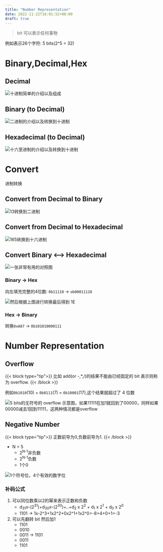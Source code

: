 ```yaml
---
title: "Number Representation"
date: 2022-11-22T16:01:52+08:00
draft: true
---
```


> bit 可以表示任何事物

例如表示26个字符: 5 bits(2^5 = 32)

# Binary,Decimal,Hex

## Decimal

![十进制简单的介绍以及组成](/images/img_1.png)

## Binary (to Decimal)

![二进制的介绍以及转换到十进制](/images/img.png)

## Hexadecimal (to Decimal)

![十六至进制的介绍以及转换到十进制](/images/img_2.png)

# Convert

进制转换

## Convert from Decimal to Binary

![13转换到二进制](/images/img_3.png)

## Convert from Decimal to Hexadecimal

![165转换到十六进制](/images/img_4.png)

## Convert Binary <--> Hexadecimal

![一张非常有用的对照图](/images/img_5.png)

### Binary -> Hex

向左填充完整的4位数: `0b11110` -> `ob00011110`

![然后根据上图进行转换最后得到 1E](/images/img_6.png)

### Hex -> Binary

转换`0xA87` -> `0b101010000111`

# Number Representation

## Overflow

{{< block type="tip">}}
比如 add(or -,*,/)的结果不能由已经固定的 bit 表示则称为 overflow.
{{< /block >}}

例如`0b1010`(10) + `0b0111`(7) = `0b10001`(17),这个结果就超过了 4 位数

![5 bits的无符号的 overflow 示意图，如果11111在加1就回到了00000，同样如果00000减去1回到11111，这两种情况都是overflow](/images/img_7.png)

## Negative Number

{{< block type="tip">}}
正数前导为0,负数前导为1.
{{< /block >}}

- N = 5
  - 2<sup>N-1</sup>非负数
  - 2<sup>N-1</sup>负数
  - 1个0

![1个符号位，4个有效的数字位](/images/img_8.png)

### 补码公式

1. 可以同位数乘以2的幂来表示正数和负数
    - d<sub>31</sub>x-(2<sup>31</sup>)+d<sub>30</sub>x-(2<sup>30</sup>)+..+d<sub>2</sub> x 2<sup>2</sup> + d<sub>1</sub>
      x 2<sup>1</sup> + d<sub>0</sub> x 2<sup>0</sup>
    - 1101 -> 1x-2^3+1x2^2+0x2^1+1x2^0=-8+4+0+1=-3
2. 可以先翻转 bit 然后加1
    - 1101
    - 0010
    - 0011 -> 1101
    - 0011
    - 1101
